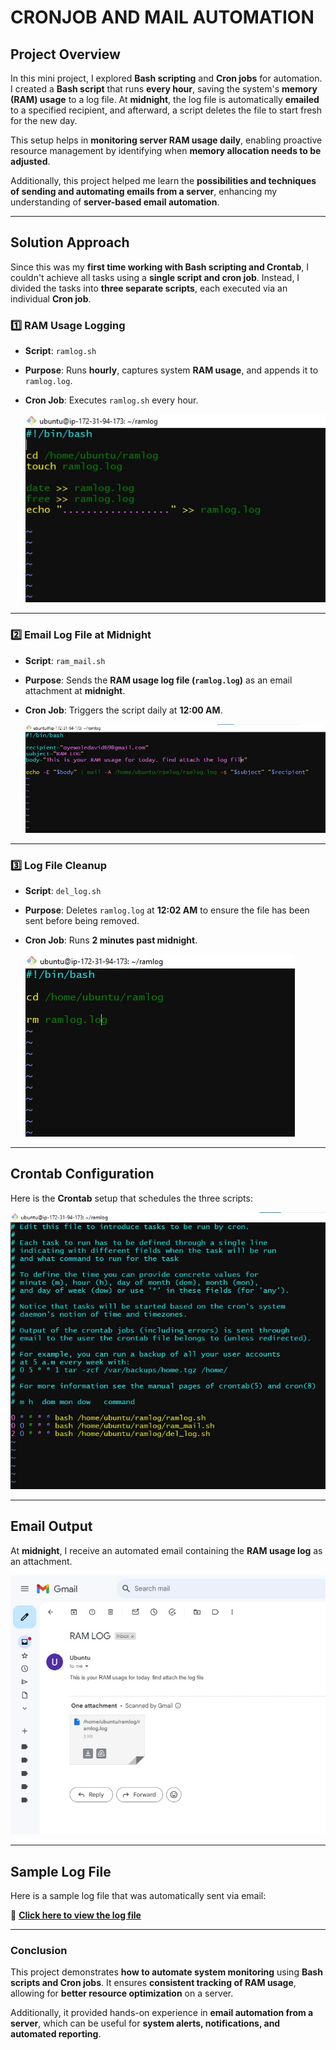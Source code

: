 # **CRONJOB AND MAIL AUTOMATION**

## **Project Overview**
In this mini project, I explored **Bash scripting** and **Cron jobs** for automation. I created a **Bash script** that runs **every hour**, saving the system's **memory (RAM) usage** to a log file. At **midnight**, the log file is automatically **emailed** to a specified recipient, and afterward, a script deletes the file to start fresh for the new day.

This setup helps in **monitoring server RAM usage daily**, enabling proactive resource management by identifying when **memory allocation needs to be adjusted**.

Additionally, this project helped me learn the **possibilities and techniques of sending and automating emails from a server**, enhancing my understanding of **server-based email automation**.

---

## **Solution Approach**
Since this was my **first time working with Bash scripting and Crontab**, I couldn't achieve all tasks using a **single script and cron job**. Instead, I divided the tasks into **three separate scripts**, each executed via an individual **Cron job**.

### **1️⃣ RAM Usage Logging**
- **Script**: `ramlog.sh`
- **Purpose**: Runs **hourly**, captures system **RAM usage**, and appends it to `ramlog.log`.
- **Cron Job**: Executes `ramlog.sh` every hour.
  
   ![Bash Script - RAM Log](/images/ramlog.sh.jpg)

---

### **2️⃣ Email Log File at Midnight**
- **Script**: `ram_mail.sh`
- **Purpose**: Sends the **RAM usage log file (`ramlog.log`)** as an email attachment at **midnight**.
- **Cron Job**: Triggers the script daily at **12:00 AM**.

   ![Bash Script - Send Email](/images/ram_mail.sh.jpg)

---

### **3️⃣ Log File Cleanup**
- **Script**: `del_log.sh`
- **Purpose**: Deletes `ramlog.log` at **12:02 AM** to ensure the file has been sent before being removed.
- **Cron Job**: Runs **2 minutes past midnight**.

   ![Bash Script - Delete Log](/images/del_log.sh.jpg)

---

## **Crontab Configuration**
Here is the **Crontab** setup that schedules the three scripts:

   ![Crontab Configuration](/images/crontab.jpg)

---

## **Email Output**
At **midnight**, I receive an automated email containing the **RAM usage log** as an attachment.

   ![Email Screenshot](/images/mail.jpg)

---

## **Sample Log File**
Here is a sample log file that was automatically sent via email:

📂 **[Click here to view the log file](/_home_ubuntu_ramlog_ramlog.log)**

---

### **Conclusion**
This project demonstrates **how to automate system monitoring** using **Bash scripts and Cron jobs**. It ensures **consistent tracking of RAM usage**, allowing for **better resource optimization** on a server.  

Additionally, it provided hands-on experience in **email automation from a server**, which can be useful for **system alerts, notifications, and automated reporting**.  

